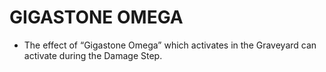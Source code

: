 
# GIGASTONE OMEGA

*   The effect of “Gigastone Omega” which activates in the Graveyard can activate during the Damage Step.

  